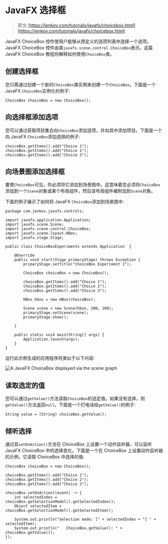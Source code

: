 # JavaFX 选择框

> 原文:[https://jenkov.com/tutorials/javafx/choicebox.html](https://jenkov.com/tutorials/javafx/choicebox.html)

JavaFX ChoiceBox 控件使用户能够从预定义的选项列表中选择一个选项。JavaFX ChoiceBox 控件由类`javafx.scene.control.ChoiceBox`表示。这篇 JavaFX ChoiceBox 教程将解释如何使用`ChoiceBox`类。

## 创建选择框

您只需通过创建一个新的`ChoiceBox`类实例来创建一个`ChoiceBox`。下面是一个 JavaFX `ChoiceBox`实例化的例子:

```
ChoiceBox choiceBox = new ChoiceBox();

```

## 向选择框添加选项

您可以通过获取项目集合向`ChoiceBox`添加选项，并向其中添加项目。下面是一个向 JavaFX `ChoiceBox`添加选择的例子:

```
choiceBox.getItems().add("Choice 1");
choiceBox.getItems().add("Choice 2");
choiceBox.getItems().add("Choice 3");

```

## 向场景图添加选择框

要使`ChoiceBox`可见，你必须将它添加到场景图中。这意味着您必须将`ChoiceBox`添加到一个`Scene`对象或某个布局组件，然后该布局组件被附加到`Scene`对象。

下面的例子展示了如何将 JavaFX `ChoiceBox`添加到场景图中:

```
package com.jenkov.javafx.controls;

import javafx.application.Application;
import javafx.scene.Scene;
import javafx.scene.control.ChoiceBox;
import javafx.scene.layout.HBox;
import javafx.stage.Stage;

public class ChoiceBoxExperiments extends Application  {

    @Override
    public void start(Stage primaryStage) throws Exception {
        primaryStage.setTitle("ChoiceBox Experiment 1");

        ChoiceBox choiceBox = new ChoiceBox();

        choiceBox.getItems().add("Choice 1");
        choiceBox.getItems().add("Choice 2");
        choiceBox.getItems().add("Choice 3");

        HBox hbox = new HBox(choiceBox);

        Scene scene = new Scene(hbox, 200, 100);
        primaryStage.setScene(scene);
        primaryStage.show();

    }

    public static void main(String[] args) {
        Application.launch(args);
    }
}

```

运行此示例生成的应用程序将类似于以下内容:

![A JavaFX ChoiceBox displayed via the scene graph](../Images/fa528e21b1152cfd7d9758b255fe5f31.png)

## 读取选定的值

您可以通过`getValue()`方法读取`ChoiceBox`的选定值。如果没有选择，则`getValue()`方法返回`null`。下面是一个打电话给`getValue()`的例子:

```
String value = (String) choiceBox.getValue();

```

## 倾听选择

通过其`setOnAction()`方法在 ChoiceBox 上设置一个动作监听器，可以监听 JavaFX ChoiceBox 中的选择变化。下面是一个在 ChoiceBox 上设置动作监听器的示例，它读取 ChoiceBox 中选择的值:

```
ChoiceBox choiceBox = new ChoiceBox();

choiceBox.getItems().add("Choice 1");
choiceBox.getItems().add("Choice 2");
choiceBox.getItems().add("Choice 3");

choiceBox.setOnAction((event) -> {
    int selectedIndex = choiceBox.getSelectionModel().getSelectedIndex();
    Object selectedItem = choiceBox.getSelectionModel().getSelectedItem();

    System.out.println("Selection made: [" + selectedIndex + "] " + selectedItem);
    System.out.println("   ChoiceBox.getValue(): " + choiceBox.getValue());
});

```